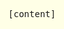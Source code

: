 ```yaml
---
title: Guify
subtitle: A flexible, simple GUI for your JavaScript projects
layout: page
order: 2
---
```


<!--
                                                                        ///\\\\        
                                               --_                    //       \\      
                                                \ \                ///           \\    
                                                \  \             //       ///\\    \   
                          --___   //////\\\\    |   \         ///       //     \   \   
                          \    ///          \\\\\\\ |       //        //       \    \  
                           \///                    \\\\\\\///        /          \    \ 
                          //                                        /            \   \ 
                         /                                         /             \    \
                       //                                        //              \    \
                     //                                         /                 \   \ 
                    /                            /     \      //                  \   \ 
                  //                  \          \     /    //                    \   / 
                 /                    /           \    /   /                      /   / 
                /     ///\\\\\  \     /           |    |///                       /   / 
              //    //        \\|    /\\\       ///    /                         /    /
             /    //            /    /   \\\\/// /    /                          /    /
            /   //              /    /           /   /                          /    / 
            /   /              /   _/           /  _/                           /    / 
            /   /              /  /            /__/                            /    /  
            \   \             /__/                                            /    /   
             \  \                                                           _/    /    
              \  \                                                       __/     /     
               \  \                                                  ___/       /      
               \  \_                                           __---/       ___/       
                \   ---_____                             __---/          __/           
                 \______-----                           /        _____---              
                                                       /     ___/                      
                                                      /     /                          
                                                      |  O  \                          
                                                      /    /|                          
                                                      /   / /                          
                                                      /  / /                           
                                                      |m/\_/      
-->

<style>
.project-container {
    margin-top: 2rem;
}
#guify-container-content {
    background-color: rgb(255, 255, 230);
    position: absolute;
    left: 0;
    top: 0;
    right: 0;
    bottom: 0;
    display: flex;
    justify-content: center;
    align-items: center;
}

#content-text {
    font-family: monospace;
}
</style>


<div id="guify-container" class="project-container growable">
    <div id="guify-container-content">
        <div id="content-text">
            [content]
        </div>
    </div>
</div>

<script src="https://unpkg.com/guify"></script>
<script src="index.js"></script>

<p style='text-align: center; margin-bottom: 1.5em;'>
    Themes: 
    <a href="javascript:void(0);" onclick="onThemeChange('light');">Light</a> - 
    <a href="javascript:void(0);" onclick="onThemeChange('dark');">Dark</a> - 
    <a href="javascript:void(0);" onclick="onThemeChange('yorha');">YoRHa</a>
    <br>
    Menu Bar: <a href="javascript:void(0);" onclick="onBarmodeChange('above');">Enable</a> - 
    <a href="javascript:void(0);" onclick="onBarmodeChange('none');">Disable</a>
</p>

Guify is a GUI system you can use in your JavaScript projects to modify variables and trigger actions.
I initially used <a href="https://workshop.chromeexperiments.com/examples/gui">dat.GUI</a>
while working on the other JavaScript projects on this website, but I was frustrated
with its limitations and wanted something better.

Guify is my solution. It's easy to use on mobile, easy to customize visually and functionally,
and it's built with accessibility in mind.

You can find more information on the <a href="https://github.com/colejd/guify">GitHub repo</a>, 
and you can get the latest version yourself as an <a href="https://www.npmjs.com/package/guify">NPM package</a> 
or for browser embedding through a CDN at <a href="https://unpkg.com/guify">unpkg.com/guify</a>.
